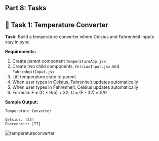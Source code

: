 ## **Part 8: Tasks**

## 🎯 Task 1: Temperature Converter

**Task:** Build a temperature converter where Celsius and Fahrenheit inputs stay in sync

**Requirements:**
1. Create parent component `TemperatureApp.jsx`
2. Create two child components: `CelsiusInput.jsx` and `FahrenheitInput.jsx`
3. Lift temperature state to parent
4. When user types in Celsius, Fahrenheit updates automatically
5. When user types in Fahrenheit, Celsius updates automatically
6. Formula: F = (C × 9/5) + 32, C = (F - 32) × 5/9

**Sample Output:**
```
Temperature Converter

Celsius: [25]
Fahrenheit: [77]
```

![temperatureconverter](https://github.com/user-attachments/assets/7b00cca7-582b-4284-877a-0450a2f81e60)